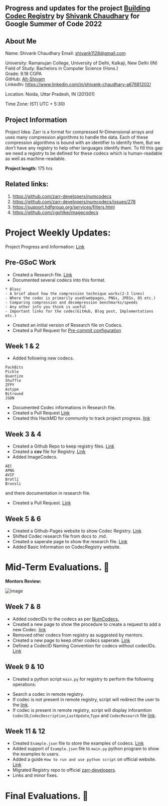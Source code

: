 ## Progress and updates for the project [Building Codec Registry](https://summerofcode.withgoogle.com/programs/2022/projects/g4IPN5HL) by [Shivank Chaudhary](https://github.com/alt-shivam) for Google Summer of Code 2022

## About Me

Name: Shivank Chaudhary
Email: shivank1128@gmail.com

University: Ramanujan College, University of Delhi, Kalkaji, New Delhi (IN)  
Field of Study: Bachelors in Computer Science (Hons.)  
Grade: 9.18 CGPA  
GitHub: [Alt-Shivam](https://github.com/Alt-Shivam)  
LinkedIn: https://www.linkedin.com/in/shivank-chaudhary-a67681202/  

Location: Noida, Uttar Pradesh, IN (201301)

Time Zone: IST( UTC + 5:30)

## Project Information
Project Idea: Zarr is a format for compressed N-Dimensional arrays and uses many compression algorithms to handle the data. Each of these compression algorithms is bound with an identifier to identify them, But we don’t have any registry to help other languages identify them. To fill this gap we need a registry to be defined for these codecs which is human-readable as well as machine-readable.  

**Project length:** 175 hrs

## Related links:
1) https://github.com/zarr-developers/numcodecs
2) https://github.com/zarr-developers/numcodecs/issues/278
3) https://support.hdfgroup.org/services/filters.html
4) https://github.com/cgohlke/imagecodecs

# Project Weekly Updates:
Project Progress and Information: [Link](https://hackmd.io/@uTe8Vo8gSYeCbwHsQI2Z2Q/SypXtPRD9)

## Pre-GSoC Work
* Created a Research file. [Link](https://hackmd.io/bJ19oZGxS7-_4yuoNY4qXw)
* Documented several codecs into this format.
```
* Blosc
- A brief about how the compression technique works(2-3 lines)
- Where the codec is primarily used(webpages, PNGs, JPEGs, OS etc.)
- Comparing compression and decompression benchmarks/speeds
- Any other info you think is useful
- Important links for the codec(GitHub, Blog post, Implementations etc.)
```
* Created an initial version of Research file on Codecs.
* Created a Pull Request for [Pre-commit configuration](https://github.com/zarr-developers/zarr-python/pull/1015)

## Week 1 & 2
* Added following new codecs.
```
PackBits
Pickle
Quantize
Shuffle
ZFPY
Astype
Bitround
JSON
```
* Documented Codec informations in Research file.
* Created a Pull Request [Link](https://github.com/zarr-developers/zarr-python/pull/1016)
* Created this HackMD for community to track project progress. [link](https://hackmd.io/@uTe8Vo8gSYeCbwHsQI2Z2Q/SypXtPRD9)

## Week 3 & 4
* Created a Github Repo to keep registry files. [Link](https://github.com/Alt-Shivam/Codecs-Registry)
* Created a **csv** file for Registry. [Link](https://github.com/Alt-Shivam/Codecs-Registry/blob/main/Registry.csv)
* Added ImageCodecs.
```
AEC
APNG
AVIF
Brotli
Brunsli
```
and there documentation in research file.
* Created a Pull Request. [Link](https://github.com/zarr-developers/zarr-python/pull/1047)

## Week 5 & 6
* Created a Github-Pages website to show Codec Registry. [Link](https://alt-shivam.github.io/Codecs-Registry/)
* Shifted Codec research file from docs to .md.
* Created a saperate page to show the research file. [Link](https://alt-shivam.github.io/Codecs-Registry/Others/Research.html)
* Added Basic Information on CodecRegistry website.

# Mid-Term Evaluations. :tada:
**Montors Review:**  
  
![image](https://user-images.githubusercontent.com/81817735/184945777-26f1ed64-c30a-45ed-ad96-d421641d4481.png)



## Week 7 & 8
* Added codecIDs to the codecs as per [NumCodecs.](https://github.com/zarr-developers/numcodecs/tree/main/numcodecs)
* Created a new page to show the procedure to create a request to add a new Codec. [link](https://alt-shivam.github.io/Codecs-Registry/Others/AddNewCodec.html)
* Removed other codecs from registry as suggested by mentors. 
* Created a new page to keep other codecs saperate. [Link](https://alt-shivam.github.io/Codecs-Registry/Others/OtherCodecs.html)
* Defined a CodecID Naming Convention for codecs without codecIDs. [Link](https://alt-shivam.github.io/Codecs-Registry/Others/CodecID_Naming_Convention.html)

## Week 9 & 10
* Created a python script `main.py` for registry to perform the following operations:
- Search a codec in remote registry.
- If codec is not present in remote registry, script will redirect the user to the [link](https://alt-shivam.github.io/Codecs-Registry/Others/AddNewCodec.html).
- If codec is present in remote registry, script will display inforamtion `CodecID`,`CodecDescription`,`LastUpdate`,`Type` and `CodecResearch` file [link](https://alt-shivam.github.io/Codecs-Registry/Others/Research.html).

## Week 11 & 12
* Created `Example.json` file to store the examples of codecs. [Link](https://github.com/Alt-Shivam/Codecs-Registry/blob/main/Examples.json)
* Added support of `Example.json` file to `main.py` python program to show the examples to users.
* Added a guide `How to run and use python script` on official website. [Link](https://alt-shivam.github.io/Codecs-Registry/Others/PythonParser.html)
* Migrated Registry repo to official [zarr-developers](https://github.com/zarr-developers/).
* Links and minor fixes.


# Final Evaluations. :tada:
